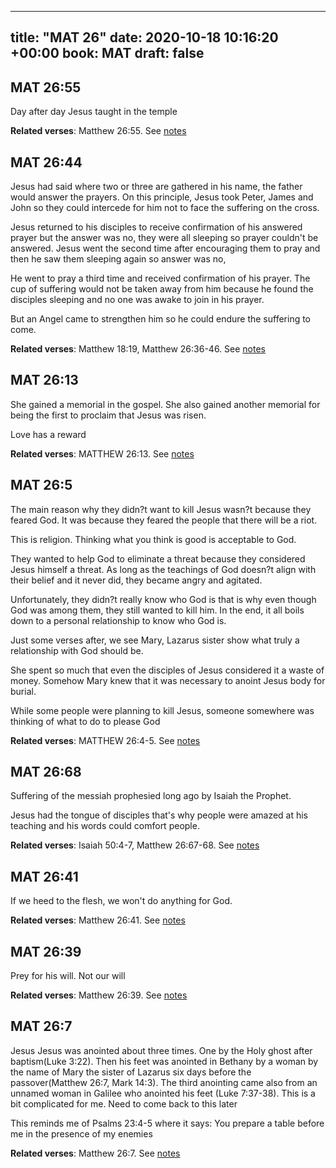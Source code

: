 
---
title: "MAT 26"
date: 2020-10-18 10:16:20 +00:00
book: MAT
draft: false
---

## MAT 26:55

Day after day Jesus taught in the temple

**Related verses**: Matthew 26:55. See [notes](https://my.bible.com/notes/3543013988412154847)


## MAT 26:44

Jesus had said where two or three are gathered in his name, the father would answer the prayers. On this principle, Jesus took Peter, James and John so they could intercede for him not to face the suffering on the cross.

Jesus returned to his disciples to receive confirmation of his answered prayer but the answer was no, they were all sleeping so prayer couldn't be answered. Jesus went the second time after encouraging them to pray and then he saw them sleeping again so answer was no,

He went to pray a third time and received confirmation of his prayer. The cup of suffering would not be taken away from him because he found the disciples sleeping and no one was awake to join in his prayer.

But an Angel came to strengthen him so he could endure the suffering to come.

**Related verses**: Matthew 18:19, Matthew 26:36-46. See [notes](https://my.bible.com/notes/3431971502429037462)


## MAT 26:13

She gained a memorial in the gospel. She also gained another memorial for being the first to proclaim that Jesus was risen.

Love has a reward

**Related verses**: MATTHEW 26:13. See [notes](https://my.bible.com/notes/2859642748041683213)


## MAT 26:5

The main reason why they didn?t want to kill Jesus wasn?t because they feared God. It was because they feared the people that there will be a riot.

This is religion. Thinking what you think is good is acceptable to God.

They wanted to help God to eliminate a threat because they considered Jesus himself a threat. As long as the teachings of God doesn?t align with their belief and it never did, they became angry and agitated.

Unfortunately, they didn?t really know who God is that is why even though God was among them, they still wanted to kill him. In the end, it all boils down to a personal relationship to know who God is.

Just some verses after, we see Mary, Lazarus sister show what truly a relationship with God should be.

She spent so much that even the disciples of Jesus considered it a waste of money. Somehow Mary knew that it was necessary to anoint Jesus body for burial.

While some people were planning to kill Jesus, someone somewhere was thinking of what to do to please God

**Related verses**: MATTHEW 26:4-5. See [notes](https://my.bible.com/notes/2859628856045461516)


## MAT 26:68

Suffering of the messiah prophesied long ago by Isaiah the Prophet.

Jesus had the tongue of disciples that's why people were amazed at his teaching and his words could comfort people.

**Related verses**: Isaiah 50:4-7, Matthew 26:67-68. See [notes](https://my.bible.com/notes/2755933250471584731)


## MAT 26:41

If we heed to the flesh, we won't do anything for God.

**Related verses**: Matthew 26:41. See [notes](https://my.bible.com/notes/2623561517283139602)


## MAT 26:39

Prey for his will. Not our will

**Related verses**: Matthew 26:39. See [notes](https://my.bible.com/notes/2581528463140447148)


## MAT 26:7

Jesus
Jesus was anointed about three times. One by the Holy ghost after baptism(Luke 3:22). Then his feet was anointed in Bethany by a woman by the name of Mary the sister of Lazarus six days before the passover(Matthew 26:7, Mark 14:3). The third anointing came also from an unnamed woman in Galilee who anointed his feet (Luke 7:37-38). This is a bit complicated for me. Need to come back to this later

This reminds me of Psalms 23:4-5 where it says: You prepare a table before me in the presence of my enemies

**Related verses**: Matthew 26:7. See [notes](https://my.bible.com/notes/2472511679163523223)

